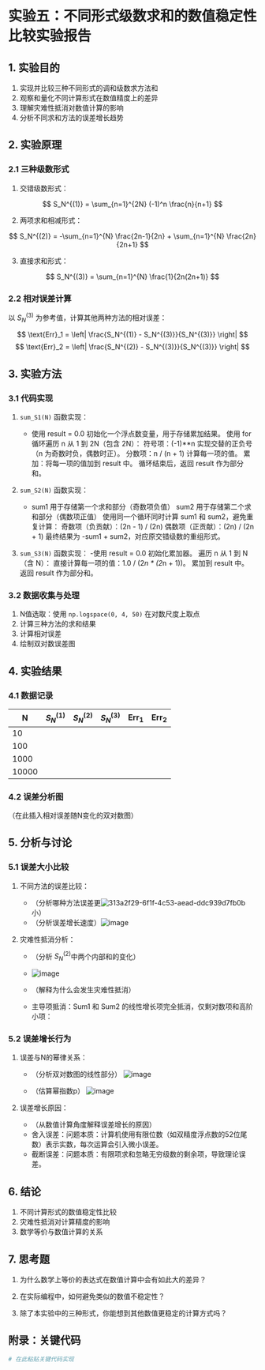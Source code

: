 # 实验五：不同形式级数求和的数值稳定性比较实验报告

## 1. 实验目的
1. 实现并比较三种不同形式的调和级数求方法和
2. 观察和量化不同计算形式在数值精度上的差异
3. 理解灾难性抵消对数值计算的影响
4. 分析不同求和方法的误差增长趋势

## 2. 实验原理
### 2.1 三种级数形式
1. 交错级数形式：

$$ S_N^{(1)} = \sum_{n=1}^{2N} (-1)^n \frac{n}{n+1} $$

2. 两项求和相减形式：

$$ S_N^{(2)} = -\sum_{n=1}^{N} \frac{2n-1}{2n} + \sum_{n=1}^{N} \frac{2n}{2n+1} $$

3. 直接求和形式：

$$ S_N^{(3)} = \sum_{n=1}^{N} \frac{1}{2n(2n+1)} $$

### 2.2 相对误差计算
以 $S_N^{(3)}$ 为参考值，计算其他两种方法的相对误差：

$$ \text{Err}_1 = \left| \frac{S_N^{(1)} - S_N^{(3)}}{S_N^{(3)}} \right| $$
$$ \text{Err}_2 = \left| \frac{S_N^{(2)} - S_N^{(3)}}{S_N^{(3)}} \right| $$

## 3. 实验方法
### 3.1 代码实现
1. `sum_S1(N)` 函数实现：
   - 使用 result = 0.0 初始化一个浮点数变量，用于存储累加结果。
   使用 for 循环遍历 n 从 1 到 2N（包含 2N）：
   符号项：(-1)**n 实现交替的正负号（n 为奇数时负，偶数时正）。
   分数项：n / (n + 1) 计算每一项的值。
   累加：将每一项的值加到 result 中。
   循环结束后，返回 result 作为部分和。

2. `sum_S2(N)` 函数实现：
   - sum1 用于存储第一个求和部分（奇数项负值）
   sum2 用于存储第二个求和部分（偶数项正值）
   使用同一个循环同时计算 sum1 和 sum2，避免重复计算：
   奇数项（负贡献）：(2n - 1) / (2n)
   偶数项（正贡献）：(2n) / (2n + 1)
   最终结果为 -sum1 + sum2，对应原交错级数的重组形式。

3. `sum_S3(N)` 函数实现：
   -使用 result = 0.0 初始化累加器。
   遍历 n 从 1 到 N（含 N）：
   直接计算每一项的值：1.0 / (2*n * (2*n + 1))。
   累加到 result 中。
   返回 result 作为部分和。

### 3.2 数据收集与处理
1. N值选取：使用 `np.logspace(0, 4, 50)` 在对数尺度上取点
2. 计算三种方法的求和结果
3. 计算相对误差
4. 绘制双对数误差图

## 4. 实验结果
### 4.1 数据记录
| N | $S_N^{(1)}$ | $S_N^{(2)}$ | $S_N^{(3)}$ | $\text{Err}_1$ | $\text{Err}_2$ |
|---|-------------|-------------|-------------|----------------|----------------|
| 10 |            |             |             |                |                |
| 100 |           |             |             |                |                |
| 1000 |          |             |             |                |                |
| 10000 |         |             |             |                |                |

### 4.2 误差分析图
（在此插入相对误差随N变化的双对数图）

## 5. 分析与讨论
### 5.1 误差大小比较
1. 不同方法的误差比较：
   - （分析哪种方法误差更![313a2f29-6f1f-4c53-aead-ddc939d7fb0b](https://github.com/user-attachments/assets/0807b622-5b04-42c8-a7ed-a969f4f1f896)
小）
   - （分析误差增长速度）![image](https://github.com/user-attachments/assets/1d4c36de-faca-4926-a683-2fa253da93da)


2. 灾难性抵消分析：
   - （分析 $S_N^{(2)}$中两个内部和的变化）
   - ![image](https://github.com/user-attachments/assets/05e2fbc9-fff1-407f-81e6-149c10d99276)

   - （解释为什么会发生灾难性抵消）
   - 主导项抵消：Sum1 和 Sum2 的线性增长项完全抵消，仅剩对数项和高阶小项：

### 5.2 误差增长行为
1. 误差与N的幂律关系：
   - （分析双对数图的线性部分）
  ![image](https://github.com/user-attachments/assets/be01f5bc-9422-4677-b20e-ea6c669d4c4a)

   
   - （估算幂指数p）
   ![image](https://github.com/user-attachments/assets/a849dc74-1cc1-493f-b95c-f7e49ef323d2)

2. 误差增长原因：
   - （从数值计算角度解释误差增长的原因）
   - 舍入误差：问题本质：计算机使用有限位数（如双精度浮点数的52位尾数）表示实数，每次运算会引入微小误差。
   - 截断误差：问题本质：有限项求和忽略无穷级数的剩余项，导致理论误差。
   
## 6. 结论
1. 不同计算形式的数值稳定性比较
2. 灾难性抵消对计算精度的影响
3. 数学等价与数值计算的关系

## 7. 思考题
1. 为什么数学上等价的表达式在数值计算中会有如此大的差异？

2. 在实际编程中，如何避免类似的数值不稳定性？

3. 除了本实验中的三种形式，你能想到其他数值更稳定的计算方式吗？

## 附录：关键代码
```python
# 在此粘贴关键代码实现
```
